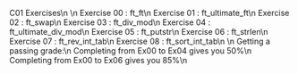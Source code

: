 C01 Exercises\n
\n
Exercise 00 : ft_ft\n
Exercise 01 : ft_ultimate_ft\n
Exercise 02 : ft_swap\n
Exercise 03 : ft_div_mod\n
Exercise 04 : ft_ultimate_div_mod\n
Exercise 05 : ft_putstr\n
Exercise 06 : ft_strlen\n
Exercise 07 : ft_rev_int_tab\n
Exercise 08 : ft_sort_int_tab\n
\n
Getting a passing grade:\n
Completing from Ex00 to Ex04 gives you 50%\n
Completing from Ex00 to Ex06 gives you 85%\n
